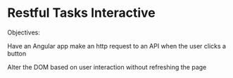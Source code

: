 # Restful Tasks Interactive
Objectives:

Have an Angular app make an http request to an API when the user clicks a button

Alter the DOM based on user interaction without refreshing the page
